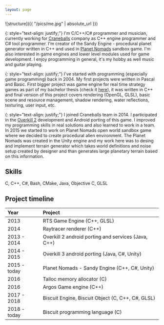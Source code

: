 ```yaml
---
layout: page
---
```


![structure]({{ "/pics/me.jpg" | absolute_url }})

{: style="text-align: justify;"}
I'm C/C++/C# programmer and musician, currently working for [Craneballs](https://www.craneballs.com)
company as C++ engine programmer and C# tool programmer. I'm creator of the Sandy Engine - procedural planet
generator written in C++ and used in [Planet Nomads](https://www.planet-nomads.com) sandbox game. I'm also
interested in game engines and lower level modules used for game development. I enjoy programming in general,
it's my hobby as well music and guitar playing.
 
{: style="text-align: justify;"}
I've started with programming (especially game programming) back in 2004. My first projects
were written in Pascal and Basic. First bigger project was game engine for real time strategy games
as part of my bachelor thesis (check it [here](https://youtu.be/JnqfQBYx5SA)), it was written in C++
and final version of this project covers rendering (OpenGL, GLSL), basic scene and resource management, shadow rendering,
water reflections, texturing, user input, etc.

{: style="text-align: justify;"}
I joined Craneballs team in 2014. I participated in the [Overkill 2](http://www.overkill2.com) development and
Android porting of this game. I improved my programming skills in real solutions and also learned to work
in a team. In 2015 we started to work on Planet Nomads open world sandbox game where we decided
to create procedural alien environment. The Planet Nomads was created in the Unity engine and my work here was to desing
and implement terrain generator which takes world definitions and noise setup created by designer and than
generates large planetary terrain based on this information.

## Skills
C, C++, C#, Bash, CMake, Java, Objective C, GLSL

## Project timeline

| Year | Project |
|:------|:---------|
|2013 | RTS Game Engine (C++, GLSL)|
|2014 | Raytracer renderer (C++)|
|2013 - 2014 | Overkill 2 android porting and services (Java, C++)|
|2014 - 2015 | Overkill 3 android porting (Java, C#, Unity)|
|2015 - today | Planet Nomads - Sandy Engine (C++, C#, Unity)|
|2016 | Talloc memory allocator (C)|
|2016 | Argos Game engine (C++)|
|2017 - 2018 | Biscuit Engine, Biscuit Object (C, C++, C#, GLSL)|
|2018 - today | Biscuit programming language (C)|

